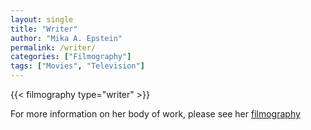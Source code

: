 ```yaml
---
layout: single
title: "Writer"
author: "Mika A. Epstein"
permalink: /writer/
categories: ["Filmography"]
tags: ["Movies", "Television"]
---
```


{{< filmography type="writer" >}}

For more information on her body of work, please see her [filmography](/library/filmography/)
